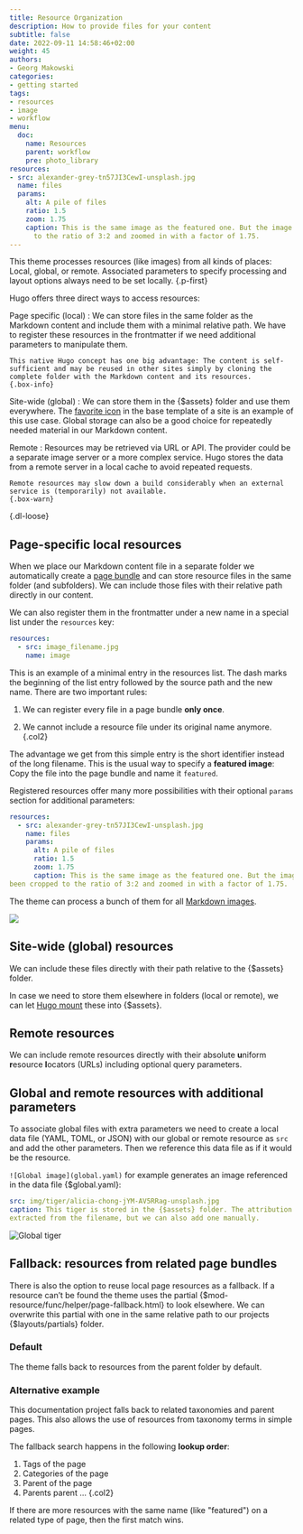 ```yaml
---
title: Resource Organization
description: How to provide files for your content
subtitle: false
date: 2022-09-11 14:58:46+02:00
weight: 45
authors:
- Georg Makowski
categories:
- getting started
tags:
- resources
- image
- workflow
menu:
  doc:
    name: Resources
    parent: workflow
    pre: photo_library
resources:
- src: alexander-grey-tn57JI3CewI-unsplash.jpg
  name: files
  params:
    alt: A pile of files
    ratio: 1.5
    zoom: 1.75
    caption: This is the same image as the featured one. But the image has been cropped
      to the ratio of 3:2 and zoomed in with a factor of 1.75.
---
```


This theme processes resources (like images) from all kinds of places: Local, global, or remote. Associated parameters to specify processing and layout options always need to be set locally.
{.p-first} <!--more-->

Hugo offers three direct ways to access resources:

Page specific (local)
: We can store files in the same folder as the Markdown content and include them with a minimal relative path. We have to register these resources in the frontmatter if we need additional parameters to manipulate them.

    This native Hugo concept has one big advantage: The content is self-sufficient and may be reused in other sites simply by cloning the complete folder with the Markdown content and its resources.
    {.box-info}

Site-wide (global)
: We can store them in the {$assets} folder and use them everywhere. The [favorite icon](/doc/site/favicon) in the base template of a site is an example of this use case. Global storage can also be a good choice for repeatedly needed material in our Markdown content. 

Remote
: Resources may be retrieved via URL or API. The provider could be a separate image server or a more complex service. Hugo stores the data from a remote server in a local cache to avoid repeated requests.

    Remote resources may slow down a build considerably when an external service is (temporarily) not available. 
    {.box-warn}
{.dl-loose} 

## Page-specific local resources

When we place our Markdown content file in a separate folder we automatically create a [page bundle](/doc/intro/workflow/content#bundles) and can store resource files in the same folder (and subfolders). We can include those files with their relative path directly in our content.

We can also register them in the frontmatter under a new name in a special list under the `resources` key:

```YAML {.left-in linenos=true}
resources:
  - src: image_filename.jpg
    name: image
```

This is an example of a minimal entry in the resources list. The dash marks the beginning of the list entry followed by the source path and the new name. There are two important rules:

1. We can register every file in a page bundle **only once**.

2. We cannot include a resource file under its original name anymore.
{.col2}

The advantage we get from this simple entry is the short identifier instead of the long filename. This is the usual way to specify a **featured image**: Copy the file into the page bundle and name it `featured`.

Registered resources offer many more possibilities with their optional `params` section for additional parameters:

```YAML {.inline linenos=true}
resources:
  - src: alexander-grey-tn57JI3CewI-unsplash.jpg
    name: files
    params:
      alt: A pile of files
      ratio: 1.5
      zoom: 1.75
      caption: This is the same image as the featured one. But the image has 
been cropped to the ratio of 3:2 and zoomed in with a factor of 1.75.
```

The theme can process a bunch of them for all [Markdown images](doc/enhancing/image/syntax#resource-meta-data).

![](files)

## Site-wide (global) resources

We can include these files directly with their path relative to the {$assets} folder.

In case we need to store them elsewhere in folders (local or remote), we can let [Hugo mount](https://gohugo.io/hugo-modules/configuration/#module-configuration-mounts) these into {$assets}.

## Remote resources

We can include remote resources directly with their absolute **u**niform **r**esource **l**ocators (URLs) including optional query parameters.

## Global and remote resources with additional parameters

To associate global files with extra parameters we need to create a local data file (YAML, TOML, or JSON) with our global or remote resource as `src` and add the other parameters. Then we reference this data file as if it would be the resource.

`![Global image](global.yaml)` for example generates an image referenced in the data file {$global.yaml}:

```yaml
src: img/tiger/alicia-chong-jYM-AV5RRag-unsplash.jpg
caption: This tiger is stored in the {$assets} folder. The attribution here is 
extracted from the filename, but we can also add one manually.
```

![Global tiger](global.yaml)

## Fallback: resources from related page bundles

There is also the option to reuse local page resources as a fallback. If a resource can’t be found the theme uses the partial {$mod-resource/func/helper/page-fallback.html} to look elsewhere. We can overwrite this partial with one in the same relative path to our projects {$layouts/partials} folder.

### Default

The theme falls back to resources from the parent folder by default.

### Alternative example

This documentation project falls back to related taxonomies and parent pages. This also allows the use of resources from taxonomy terms in simple pages.

The fallback search happens in the following **lookup order**:

1. Tags of the page
2. Categories of the page
3. Parent of the page
4. Parents parent …
{.col2}

If there are more resources with the same name (like "featured") on a related type of page, then the first match wins.